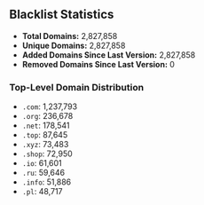## Blacklist Statistics

- **Total Domains:** 2,827,858
- **Unique Domains:** 2,827,858
- **Added Domains Since Last Version:** 2,827,858
- **Removed Domains Since Last Version:** 0

### Top-Level Domain Distribution

-  `.com`: 1,237,793
-  `.org`: 236,678
-  `.net`: 178,541
-  `.top`: 87,645
-  `.xyz`: 73,483
-  `.shop`: 72,950
-  `.io`: 61,601
-  `.ru`: 59,646
-  `.info`: 51,886
-  `.pl`: 48,717

